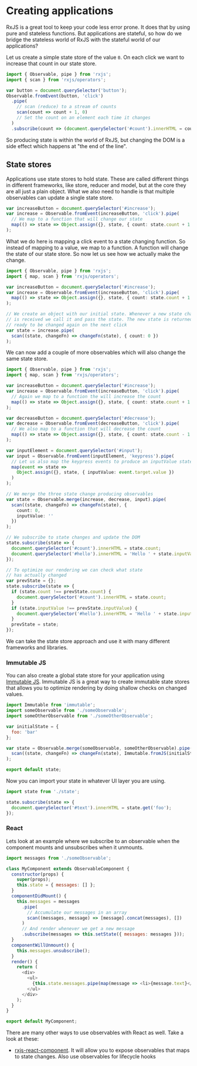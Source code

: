 # Creating applications

RxJS is a great tool to keep your code less error prone. It does that by using pure and stateless functions. But applications are stateful, so how do we bridge the stateless world of RxJS with the stateful world of our applications?

Let us create a simple state store of the value `0`. On each click we want to increase that count in our state store.

```ts
import { Observable, pipe } from 'rxjs';
import { scan } from 'rxjs/operators';

var button = document.querySelector('button');
Observable.fromEvent(button, 'click')
  .pipe(
    // scan (reduce) to a stream of counts
    scan(count => count + 1, 0)
    // Set the count on an element each time it changes
  )
  .subscribe(count => (document.querySelector('#count').innerHTML = count));
```

So producing state is within the world of RxJS, but changing the DOM is a side effect which happens at "the end of the line".

## State stores

Applications use state stores to hold state. These are called different things in different frameworks, like store, reducer and model, but at the core they are all just a plain object. What we also need to handle is that multiple observables can update a single state store.

```ts
var increaseButton = document.querySelector('#increase');
var increase = Observable.fromEvent(increaseButton, 'click').pipe(
  // We map to a function that will change our state
  map(() => state => Object.assign({}, state, { count: state.count + 1 }))
);
```

What we do here is mapping a click event to a state changing function. So instead of mapping to a value, we map to a function. A function will change the state of our state store. So now let us see how we actually make the change.

```ts
import { Observable, pipe } from 'rxjs';
import { map, scan } from 'rxjs/operators';

var increaseButton = document.querySelector('#increase');
var increase = Observable.fromEvent(increaseButton, 'click').pipe(
  map(() => state => Object.assign({}, state, { count: state.count + 1 }))
);

// We create an object with our initial state. Whenever a new state change function
// is received we call it and pass the state. The new state is returned and
// ready to be changed again on the next click
var state = increase.pipe(
  scan((state, changeFn) => changeFn(state), { count: 0 })
);
```

We can now add a couple of more observables which will also change the same state store.

```ts
import { Observable, pipe } from 'rxjs';
import { map, scan } from 'rxjs/operators';

var increaseButton = document.querySelector('#increase');
var increase = Observable.fromEvent(increaseButton, 'click').pipe(
  // Again we map to a function the will increase the count
  map(() => state => Object.assign({}, state, { count: state.count + 1 }))
);

var decreaseButton = document.querySelector('#decrease');
var decrease = Observable.fromEvent(decreaseButton, 'click').pipe(
  // We also map to a function that will decrease the count
  map(() => state => Object.assign({}, state, { count: state.count - 1 }))
);

var inputElement = document.querySelector('#input');
var input = Observable.fromEvent(inputElement, 'keypress').pipe(
  // Let us also map the keypress events to produce an inputValue state
  map(event => state =>
    Object.assign({}, state, { inputValue: event.target.value })
  )
);

// We merge the three state change producing observables
var state = Observable.merge(increase, decrease, input).pipe(
  scan((state, changeFn) => changeFn(state), {
    count: 0,
    inputValue: ''
  })
);

// We subscribe to state changes and update the DOM
state.subscribe(state => {
  document.querySelector('#count').innerHTML = state.count;
  document.querySelector('#hello').innerHTML = 'Hello ' + state.inputValue;
});

// To optimize our rendering we can check what state
// has actually changed
var prevState = {};
state.subscribe(state => {
  if (state.count !== prevState.count) {
    document.querySelector('#count').innerHTML = state.count;
  }
  if (state.inputValue !== prevState.inputValue) {
    document.querySelector('#hello').innerHTML = 'Hello ' + state.inputValue;
  }
  prevState = state;
});
```

We can take the state store approach and use it with many different frameworks and libraries.

### Immutable JS

You can also create a global state store for your application using [Immutable JS](https://facebook.github.io/immutable-js/). Immutable JS is a great way to create immutable state stores that allows you to optimize rendering by doing shallow checks on changed values.

<!-- skip-example -->

```js
import Immutable from 'immutable';
import someObservable from './someObservable';
import someOtherObservable from './someOtherObservable';

var initialState = {
  foo: 'bar'
};

var state = Observable.merge(someObservable, someOtherObservable).pipe(
  scan((state, changeFn) => changeFn(state), Immutable.fromJS(initialState))
);

export default state;
```

Now you can import your state in whatever UI layer you are using.

<!-- skip-example -->

```js
import state from './state';

state.subscribe(state => {
  document.querySelector('#text').innerHTML = state.get('foo');
});
```

### React

Lets look at an example where we subscribe to an observable when the component mounts and unsubscribes when it unmounts.

<!-- skip-example -->

```js
import messages from './someObservable';

class MyComponent extends ObservableComponent {
  constructor(props) {
    super(props);
    this.state = { messages: [] };
  }
  componentDidMount() {
    this.messages = messages
      .pipe(
        // Accumulate our messages in an array
        scan((messages, message) => [message].concat(messages), [])
      )
      // And render whenever we get a new message
      .subscribe(messages => this.setState({ messages: messages }));
  }
  componentWillUnmount() {
    this.messages.unsubscribe();
  }
  render() {
    return (
      <div>
        <ul>
          {this.state.messages.pipe(map(message => <li>{message.text}</li>))}
        </ul>
      </div>
    );
  }
}

export default MyComponent;
```

There are many other ways to use observables with React as well. Take a look at these:

- [rxjs-react-component](https://www.npmjs.com/package/rxjs-react-component). It will allow you to expose observables that maps to state changes. Also use observables for lifecycle hooks
